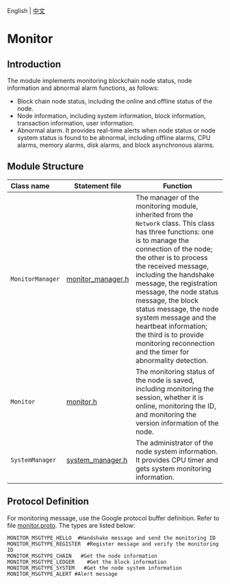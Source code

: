 English | [中文](README_CN.md)

# Monitor

## Introduction
The module implements monitoring blockchain node status, node information and abnormal alarm functions, as follows:
- Block chain node status, including the online and offline status of the node.
- Node information, including system information, block information, transaction information, user information.
- Abnormal alarm. It provides real-time alerts when node status or node system status is found to be abnormal, including offline alarms, CPU alarms, memory alarms, disk alarms, and block asynchronous alarms.
## Module Structure

Class name | Statement file | Function
|:--- | --- | ---
| `MonitorManager` | [monitor_manager.h](./monitor_manager.h) | The manager of the monitoring module, inherited from the `Network` class. This class has three functions: one is to manage the connection of the node; the other is to process the received message, including the handshake message, the registration message, the node status message, the block status message, the node system message and the heartbeat information; the third is to provide monitoring reconnection and the timer for abnormality detection.
|`Monitor`|  [monitor.h](./monitor.h) | The monitoring status of the node is saved, including monitoring the session, whether it is online, monitoring the ID, and monitoring the version information of the node.
|`SystemManager`|  [system_manager.h](../common/system_manager.h)  |The administrator of the node system information. It provides CPU timer and gets system monitoring information.

## Protocol Definition
For monitoring message, use the Google protocol buffer definition. Refer to file [monitor.proto](../proto/monitor.proto). The types are listed below:
```
MONITOR_MSGTYPE_HELLO  #Handshake message and send the monitoring ID
MONITOR_MSGTYPE_REGISTER  #Register message and verify the monitoring ID
MONITOR_MSGTYPE_CHAIN   #Get the node information
MONITOR_MSGTYPE_LEDGER    #Get the block information
MONITOR_MSGTYPE_SYSTEM   #Get the node system information
MONITOR_MSGTYPE_ALERT #Alert message
```
